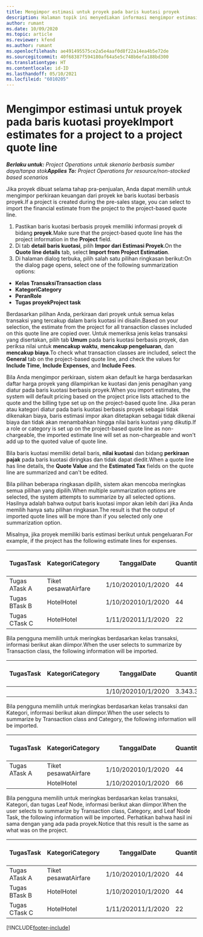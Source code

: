 ```yaml
---
title: Mengimpor estimasi untuk proyek pada baris kuotasi proyek
description: Halaman topik ini menyediakan informasi mengimpor estimasi dari proyek ke baris kuotasi proyek.
author: rumant
ms.date: 10/09/2020
ms.topic: article
ms.reviewer: kfend
ms.author: rumant
ms.openlocfilehash: ae491495575ce2a5e4aaf0d8f22a14ea4b5e72de
ms.sourcegitcommit: 40f68387f594180af64a5e5c748b6efa188bd300
ms.translationtype: HT
ms.contentlocale: id-ID
ms.lasthandoff: 05/10/2021
ms.locfileid: "6010205"
---
```

# <a name="import-estimates-for-a-project-to-a-project-quote-line"></a><span data-ttu-id="1e6be-103">Mengimpor estimasi untuk proyek pada baris kuotasi proyek</span><span class="sxs-lookup"><span data-stu-id="1e6be-103">Import estimates for a project to a project quote line</span></span>

<span data-ttu-id="1e6be-104">_**Berlaku untuk:** Project Operations untuk skenario berbasis sumber daya/tanpa stok_</span><span class="sxs-lookup"><span data-stu-id="1e6be-104">_**Applies To:** Project Operations for resource/non-stocked based scenarios_</span></span>


<span data-ttu-id="1e6be-105">Jika proyek dibuat selama tahap pra-penjualan, Anda dapat memilih untuk mengimpor perkiraan keuangan dari proyek ke baris kuotasi berbasis proyek.</span><span class="sxs-lookup"><span data-stu-id="1e6be-105">If a project is created during the pre-sales stage, you can select to import the financial estimate from the project to the project-based quote line.</span></span>

1. <span data-ttu-id="1e6be-106">Pastikan baris kuotasi berbasis proyek memiliki informasi proyek di bidang **proyek**.</span><span class="sxs-lookup"><span data-stu-id="1e6be-106">Make sure that the project-based quote line has the project information in the **Project** field.</span></span>
2. <span data-ttu-id="1e6be-107">Di tab **detail baris kuotasi**, pilih **Impor dari Estimasi Proyek**.</span><span class="sxs-lookup"><span data-stu-id="1e6be-107">On the **Quote line details** tab, select **Import from Project Estimation**.</span></span>
3. <span data-ttu-id="1e6be-108">Di halaman dialog terbuka, pilih salah satu pilihan ringkasan berikut:</span><span class="sxs-lookup"><span data-stu-id="1e6be-108">On the dialog page opens, select one of the following summarization options:</span></span>

  - <span data-ttu-id="1e6be-109">**Kelas Transaksi**</span><span class="sxs-lookup"><span data-stu-id="1e6be-109">**Transaction class**</span></span>
  - <span data-ttu-id="1e6be-110">**Kategori**</span><span class="sxs-lookup"><span data-stu-id="1e6be-110">**Category**</span></span>
  - <span data-ttu-id="1e6be-111">**Peran**</span><span class="sxs-lookup"><span data-stu-id="1e6be-111">**Role**</span></span> 
  - <span data-ttu-id="1e6be-112">**Tugas proyek**</span><span class="sxs-lookup"><span data-stu-id="1e6be-112">**Project task**</span></span>

<span data-ttu-id="1e6be-113">Berdasarkan pilihan Anda, perkiraan dari proyek untuk semua kelas transaksi yang tercakup dalam baris kuotasi ini disalin.</span><span class="sxs-lookup"><span data-stu-id="1e6be-113">Based on your selection, the estimate from the project for all transaction classes included on this quote line are copied over.</span></span> <span data-ttu-id="1e6be-114">Untuk memeriksa jenis kelas transaksi yang disertakan, pilih tab **Umum** pada baris kuotasi berbasis proyek, dan periksa nilai untuk **mencakup waktu**, **mencakup pengeluaran**, dan **mencakup biaya**.</span><span class="sxs-lookup"><span data-stu-id="1e6be-114">To check what transaction classes are included, select the **General** tab on the project-based quote line, and check the values for **Include Time**, **Include Expenses**, and **Include Fees**.</span></span>

<span data-ttu-id="1e6be-115">Bila Anda mengimpor perkiraan, sistem akan default ke harga berdasarkan daftar harga proyek yang dilampirkan ke kuotasi dan jenis penagihan yang diatur pada baris kuotasi berbasis proyek.</span><span class="sxs-lookup"><span data-stu-id="1e6be-115">When you import estimates, the system will default pricing based on the project price lists attached to the quote and the billing type set up on the project-based quote line.</span></span> <span data-ttu-id="1e6be-116">Jika peran atau kategori diatur pada baris kuotasi berbasis proyek sebagai tidak dikenakan biaya, baris estimasi impor akan ditetapkan sebagai tidak dikenai biaya dan tidak akan menambahkan hingga nilai baris kuotasi yang dikutip.</span><span class="sxs-lookup"><span data-stu-id="1e6be-116">If a role or category is set up on the project-based quote line as non-chargeable, the imported estimate line will set as non-chargeable and won't add up to the quoted value of quote line.</span></span>

<span data-ttu-id="1e6be-117">Bila baris kuotasi memiliki detail baris, **nilai kuotasi** dan bidang **perkiraan pajak** pada baris kuotasi diringkas dan tidak dapat diedit.</span><span class="sxs-lookup"><span data-stu-id="1e6be-117">When a quote line has line details, the **Quote Value** and the **Estimated Tax** fields on the quote line are summarized and can't be edited.</span></span>

<span data-ttu-id="1e6be-118">Bila pilihan beberapa ringkasan dipilih, sistem akan mencoba meringkas semua pilihan yang dipilih.</span><span class="sxs-lookup"><span data-stu-id="1e6be-118">When multiple summarization options are selected, the system attempts to summarize by all selected options.</span></span> <span data-ttu-id="1e6be-119">Hasilnya adalah bahwa output baris kuotasi impor akan lebih dari jika Anda memilih hanya satu pilihan ringkasan.</span><span class="sxs-lookup"><span data-stu-id="1e6be-119">The result is that the output of imported quote lines will be more than if you selected only one summarization option.</span></span>

<span data-ttu-id="1e6be-120">Misalnya, jika proyek memiliki baris estimasi berikut untuk pengeluaran.</span><span class="sxs-lookup"><span data-stu-id="1e6be-120">For example, if the project has the following estimate lines for expenses.</span></span>

| <span data-ttu-id="1e6be-121">Tugas</span><span class="sxs-lookup"><span data-stu-id="1e6be-121">Task</span></span> | <span data-ttu-id="1e6be-122">Kategori</span><span class="sxs-lookup"><span data-stu-id="1e6be-122">Category</span></span> | <span data-ttu-id="1e6be-123">Tanggal</span><span class="sxs-lookup"><span data-stu-id="1e6be-123">Date</span></span> | <span data-ttu-id="1e6be-124">Quantity</span><span class="sxs-lookup"><span data-stu-id="1e6be-124">Quantity</span></span> | <span data-ttu-id="1e6be-125">Harga unit</span><span class="sxs-lookup"><span data-stu-id="1e6be-125">Unit price</span></span> | <span data-ttu-id="1e6be-126">Jumlah</span><span class="sxs-lookup"><span data-stu-id="1e6be-126">Amount</span></span> |
| --- | --- | --- | --- | --- | --- |
| <span data-ttu-id="1e6be-127">Tugas A</span><span class="sxs-lookup"><span data-stu-id="1e6be-127">Task A</span></span> | <span data-ttu-id="1e6be-128">Tiket pesawat</span><span class="sxs-lookup"><span data-stu-id="1e6be-128">Airfare</span></span> | <span data-ttu-id="1e6be-129">1/10/2020</span><span class="sxs-lookup"><span data-stu-id="1e6be-129">10/1/2020</span></span> | <span data-ttu-id="1e6be-130">4</span><span class="sxs-lookup"><span data-stu-id="1e6be-130">4</span></span> | <span data-ttu-id="1e6be-131">400</span><span class="sxs-lookup"><span data-stu-id="1e6be-131">400</span></span> | <span data-ttu-id="1e6be-132">1600</span><span class="sxs-lookup"><span data-stu-id="1e6be-132">1600</span></span> |
| <span data-ttu-id="1e6be-133">Tugas B</span><span class="sxs-lookup"><span data-stu-id="1e6be-133">Task B</span></span> | <span data-ttu-id="1e6be-134">Hotel</span><span class="sxs-lookup"><span data-stu-id="1e6be-134">Hotel</span></span> | <span data-ttu-id="1e6be-135">1/10/2020</span><span class="sxs-lookup"><span data-stu-id="1e6be-135">10/1/2020</span></span> | <span data-ttu-id="1e6be-136">4</span><span class="sxs-lookup"><span data-stu-id="1e6be-136">4</span></span> | <span data-ttu-id="1e6be-137">200</span><span class="sxs-lookup"><span data-stu-id="1e6be-137">200</span></span> | <span data-ttu-id="1e6be-138">800</span><span class="sxs-lookup"><span data-stu-id="1e6be-138">800</span></span> |
| <span data-ttu-id="1e6be-139">Tugas C</span><span class="sxs-lookup"><span data-stu-id="1e6be-139">Task C</span></span> | <span data-ttu-id="1e6be-140">Hotel</span><span class="sxs-lookup"><span data-stu-id="1e6be-140">Hotel</span></span> | <span data-ttu-id="1e6be-141">1/11/2020</span><span class="sxs-lookup"><span data-stu-id="1e6be-141">11/1/2020</span></span> | <span data-ttu-id="1e6be-142">2</span><span class="sxs-lookup"><span data-stu-id="1e6be-142">2</span></span> | <span data-ttu-id="1e6be-143">200</span><span class="sxs-lookup"><span data-stu-id="1e6be-143">200</span></span> | <span data-ttu-id="1e6be-144">400</span><span class="sxs-lookup"><span data-stu-id="1e6be-144">400</span></span> |

<span data-ttu-id="1e6be-145">Bila pengguna memilih untuk meringkas berdasarkan kelas transaksi, informasi berikut akan diimpor.</span><span class="sxs-lookup"><span data-stu-id="1e6be-145">When the user selects to summarize by Transaction class, the following information will be imported.</span></span>

| <span data-ttu-id="1e6be-146">Tugas</span><span class="sxs-lookup"><span data-stu-id="1e6be-146">Task</span></span> | <span data-ttu-id="1e6be-147">Kategori</span><span class="sxs-lookup"><span data-stu-id="1e6be-147">Category</span></span> | <span data-ttu-id="1e6be-148">Tanggal</span><span class="sxs-lookup"><span data-stu-id="1e6be-148">Date</span></span> | <span data-ttu-id="1e6be-149">Quantity</span><span class="sxs-lookup"><span data-stu-id="1e6be-149">Quantity</span></span> | <span data-ttu-id="1e6be-150">Harga unit</span><span class="sxs-lookup"><span data-stu-id="1e6be-150">Unit price</span></span> | <span data-ttu-id="1e6be-151">Jumlah</span><span class="sxs-lookup"><span data-stu-id="1e6be-151">Amount</span></span> |
| --- | --- | --- | --- | --- | --- |
| | | <span data-ttu-id="1e6be-152">1/10/2020</span><span class="sxs-lookup"><span data-stu-id="1e6be-152">10/1/2020</span></span> | <span data-ttu-id="1e6be-153">3.34</span><span class="sxs-lookup"><span data-stu-id="1e6be-153">3.34</span></span> | <span data-ttu-id="1e6be-154">840</span><span class="sxs-lookup"><span data-stu-id="1e6be-154">840</span></span> | <span data-ttu-id="1e6be-155">2800</span><span class="sxs-lookup"><span data-stu-id="1e6be-155">2800</span></span> |

<span data-ttu-id="1e6be-156">Bila pengguna memilih untuk meringkas berdasarkan kelas transaksi dan Kategori, informasi berikut akan diimpor.</span><span class="sxs-lookup"><span data-stu-id="1e6be-156">When the user selects to summarize by Transaction class and Category, the following information will be imported.</span></span>

| <span data-ttu-id="1e6be-157">Tugas</span><span class="sxs-lookup"><span data-stu-id="1e6be-157">Task</span></span> | <span data-ttu-id="1e6be-158">Kategori</span><span class="sxs-lookup"><span data-stu-id="1e6be-158">Category</span></span> | <span data-ttu-id="1e6be-159">Tanggal</span><span class="sxs-lookup"><span data-stu-id="1e6be-159">Date</span></span> | <span data-ttu-id="1e6be-160">Quantity</span><span class="sxs-lookup"><span data-stu-id="1e6be-160">Quantity</span></span> | <span data-ttu-id="1e6be-161">Harga unit</span><span class="sxs-lookup"><span data-stu-id="1e6be-161">Unit price</span></span> | <span data-ttu-id="1e6be-162">Jumlah</span><span class="sxs-lookup"><span data-stu-id="1e6be-162">Amount</span></span> |
| --- | --- | --- | --- | --- | --- |
| <span data-ttu-id="1e6be-163">Tugas A</span><span class="sxs-lookup"><span data-stu-id="1e6be-163">Task A</span></span> | <span data-ttu-id="1e6be-164">Tiket pesawat</span><span class="sxs-lookup"><span data-stu-id="1e6be-164">Airfare</span></span> | <span data-ttu-id="1e6be-165">1/10/2020</span><span class="sxs-lookup"><span data-stu-id="1e6be-165">10/1/2020</span></span> | <span data-ttu-id="1e6be-166">4</span><span class="sxs-lookup"><span data-stu-id="1e6be-166">4</span></span> | <span data-ttu-id="1e6be-167">400</span><span class="sxs-lookup"><span data-stu-id="1e6be-167">400</span></span> | <span data-ttu-id="1e6be-168">1600</span><span class="sxs-lookup"><span data-stu-id="1e6be-168">1600</span></span> |
| | <span data-ttu-id="1e6be-169">Hotel</span><span class="sxs-lookup"><span data-stu-id="1e6be-169">Hotel</span></span> | <span data-ttu-id="1e6be-170">1/10/2020</span><span class="sxs-lookup"><span data-stu-id="1e6be-170">10/1/2020</span></span> | <span data-ttu-id="1e6be-171">6</span><span class="sxs-lookup"><span data-stu-id="1e6be-171">6</span></span> | <span data-ttu-id="1e6be-172">200</span><span class="sxs-lookup"><span data-stu-id="1e6be-172">200</span></span> | <span data-ttu-id="1e6be-173">1200</span><span class="sxs-lookup"><span data-stu-id="1e6be-173">1200</span></span> |

<span data-ttu-id="1e6be-174">Bila pengguna memilih untuk meringkas berdasarkan kelas transaksi, Kategori, dan tugas Leaf Node, informasi berikut akan diimpor.</span><span class="sxs-lookup"><span data-stu-id="1e6be-174">When the user selects to summarize by Transaction class, Category, and Leaf Node Task, the following information will be imported.</span></span> <span data-ttu-id="1e6be-175">Perhatikan bahwa hasil ini sama dengan yang ada pada proyek.</span><span class="sxs-lookup"><span data-stu-id="1e6be-175">Notice that this result is the same as what was on the project.</span></span>

| <span data-ttu-id="1e6be-176">Tugas</span><span class="sxs-lookup"><span data-stu-id="1e6be-176">Task</span></span> | <span data-ttu-id="1e6be-177">Kategori</span><span class="sxs-lookup"><span data-stu-id="1e6be-177">Category</span></span> | <span data-ttu-id="1e6be-178">Tanggal</span><span class="sxs-lookup"><span data-stu-id="1e6be-178">Date</span></span> | <span data-ttu-id="1e6be-179">Quantity</span><span class="sxs-lookup"><span data-stu-id="1e6be-179">Quantity</span></span> | <span data-ttu-id="1e6be-180">Harga unit</span><span class="sxs-lookup"><span data-stu-id="1e6be-180">Unit price</span></span> | <span data-ttu-id="1e6be-181">Jumlah</span><span class="sxs-lookup"><span data-stu-id="1e6be-181">Amount</span></span> |
| --- | --- | --- | --- | --- | --- |
| <span data-ttu-id="1e6be-182">Tugas A</span><span class="sxs-lookup"><span data-stu-id="1e6be-182">Task A</span></span> | <span data-ttu-id="1e6be-183">Tiket pesawat</span><span class="sxs-lookup"><span data-stu-id="1e6be-183">Airfare</span></span> | <span data-ttu-id="1e6be-184">1/10/2020</span><span class="sxs-lookup"><span data-stu-id="1e6be-184">10/1/2020</span></span> | <span data-ttu-id="1e6be-185">4</span><span class="sxs-lookup"><span data-stu-id="1e6be-185">4</span></span> | <span data-ttu-id="1e6be-186">400</span><span class="sxs-lookup"><span data-stu-id="1e6be-186">400</span></span> | <span data-ttu-id="1e6be-187">1600</span><span class="sxs-lookup"><span data-stu-id="1e6be-187">1600</span></span> |
| <span data-ttu-id="1e6be-188">Tugas B</span><span class="sxs-lookup"><span data-stu-id="1e6be-188">Task B</span></span> | <span data-ttu-id="1e6be-189">Hotel</span><span class="sxs-lookup"><span data-stu-id="1e6be-189">Hotel</span></span> | <span data-ttu-id="1e6be-190">1/10/2020</span><span class="sxs-lookup"><span data-stu-id="1e6be-190">10/1/2020</span></span> | <span data-ttu-id="1e6be-191">4</span><span class="sxs-lookup"><span data-stu-id="1e6be-191">4</span></span> | <span data-ttu-id="1e6be-192">200</span><span class="sxs-lookup"><span data-stu-id="1e6be-192">200</span></span> | <span data-ttu-id="1e6be-193">800</span><span class="sxs-lookup"><span data-stu-id="1e6be-193">800</span></span> |
| <span data-ttu-id="1e6be-194">Tugas C</span><span class="sxs-lookup"><span data-stu-id="1e6be-194">Task C</span></span> | <span data-ttu-id="1e6be-195">Hotel</span><span class="sxs-lookup"><span data-stu-id="1e6be-195">Hotel</span></span> | <span data-ttu-id="1e6be-196">1/11/2020</span><span class="sxs-lookup"><span data-stu-id="1e6be-196">11/1/2020</span></span> | <span data-ttu-id="1e6be-197">2</span><span class="sxs-lookup"><span data-stu-id="1e6be-197">2</span></span> | <span data-ttu-id="1e6be-198">200</span><span class="sxs-lookup"><span data-stu-id="1e6be-198">200</span></span> | <span data-ttu-id="1e6be-199">400</span><span class="sxs-lookup"><span data-stu-id="1e6be-199">400</span></span> |


[!INCLUDE[footer-include](../includes/footer-banner.md)]
